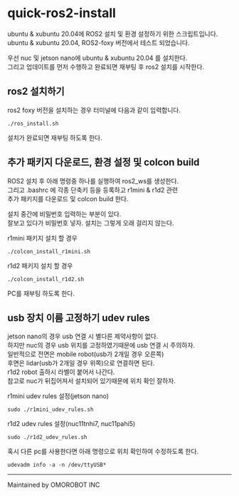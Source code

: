 # quick-ros2-install

ubuntu & xubuntu 20.04에 ROS2 설치 및 환경 설정하기 위한 스크립트입니다.  
ubuntu & xubuntu 20.04, ROS2-foxy 버전에서 테스트 되었습니다.

우선 nuc 및 jetson nano에 ubuntu & xubuntu 20.04 를 설치한다.  
그리고 업데이트를 먼저 수행하고 완료되면 재부팅 후 ros2 설치를 시작한다.

## ros2 설치하기

ros2 foxy 버전을 설치하는 경우 터미널에 다음과 같이 입력합니다.  

```
./ros_install.sh
```
설치가 완료되면 재부팅 하도록 한다.

## 추가 패키지 다운로드, 환경 설정 및 colcon build

ROS2 설치 후 아래 명령중 하나를 실행하여 ros2_ws를 생성한다.  
그리고 .bashrc 에 각종 단축키 등을 등록하고 r1mini & r1d2 관련  
추가 패키지를 다운로드 및 colcon build 한다.

설치 중간에 비밀번호 입력하는 부분이 있다.  
잘보고 있다가 비밀번호 넣자. 설치는 그렇게 오래 걸리지 않는다.

r1mini 패키지 설치 할 경우
```
./colcon_install_r1mini.sh
```
r1d2 패키지 설치 할 경우
```
./colcon_install_r1d2.sh
```
PC를 재부팅 하도록 한다.

## usb 장치 이름 고정하기 udev rules

jetson nano의 경우 usb 연결 시 별다른 제약사항이 없다.  
하지만 nuc의 경우 usb 위치를 고정하였기때문에 usb 연결 시 주의하자.  
일반적으로 전면은 mobile robot(usb가 2개일 경우 오른쪽)  
후면은 lidar(usb가 2개일 경우 위쪽)으로 연결하면 된다.  
r1d2 robot 출하시 라벨이 붙어서 나간다.  
참고로 nuc가 뒤집어져서 설치되어 있기때문에 위치 확인 잘하자.

r1mini udev rules 설정(jetson nano)
```
sudo ./r1mini_udev_rules.sh
```
r1d2 udev rules 설정(nuc11tnhi7, nuc11pahi5)
```
sudo ./r1d2_udev_rules.sh
```
혹시 다른 pc를 사용한다면 아래 명령으로 위치 확인하여 수정하도록 한다.
```
udevadm info -a -n /dev/ttyUSB*
```
---
Maintained by OMOROBOT INC
